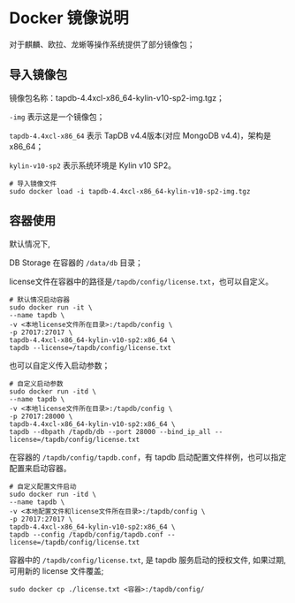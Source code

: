 # Docker 镜像说明

对于麒麟、欧拉、龙蜥等操作系统提供了部分镜像包；

## 导入镜像包

镜像包名称：tapdb-4.4xcl-x86_64-kylin-v10-sp2-img.tgz；

`-img` 表示这是一个镜像包； 

`tapdb-4.4xcl-x86_64` 表示 TapDB v4.4版本(对应 MongoDB v4.4)，架构是 x86_64；

`kylin-v10-sp2` 表示系统环境是 Kylin v10 SP2。

```shell
# 导入镜像文件
sudo docker load -i tapdb-4.4xcl-x86_64-kylin-v10-sp2-img.tgz
```

## 容器使用

默认情况下, 

DB Storage 在容器的 `/data/db` 目录；

license文件在容器中的路径是`/tapdb/config/license.txt`，也可以自定义。

```shell
# 默认情况启动容器
sudo docker run -it \
--name tapdb \
-v <本地license文件所在目录>:/tapdb/config \
-p 27017:27017 \
tapdb-4.4xcl-x86_64-kylin-v10-sp2:x86_64 \
tapdb --license=/tapdb/config/license.txt

```

也可以自定义传入启动参数；

```shell
# 自定义启动参数
sudo docker run -itd \
--name tapdb \
-v <本地license文件所在目录>:/tapdb/config \
-p 27017:28000 \
tapdb-4.4xcl-x86_64-kylin-v10-sp2:x86_64 \
tapdb --dbpath /tapdb/db --port 28000 --bind_ip_all --license=/tapdb/config/license.txt
```


在容器的 `/tapdb/config/tapdb.conf`，有 tapdb 启动配置文件样例，也可以指定配置来启动容器。

```shell
# 自定义配置文件启动
sudo docker run -itd \
--name tapdb \
-v <本地配置文件和license文件所在目录>:/tapdb/config \
-p 27017:27017 \
tapdb-4.4xcl-x86_64-kylin-v10-sp2:x86_64 \
tapdb --config /tapdb/config/tapdb.conf --license=/tapdb/config/license.txt
```

容器中的 `/tapdb/config/license.txt`, 是 tapdb 服务启动的授权文件, 如果过期, 可用新的 license 文件覆盖;

```shell
sudo docker cp ./license.txt <容器>:/tapdb/config/
```
